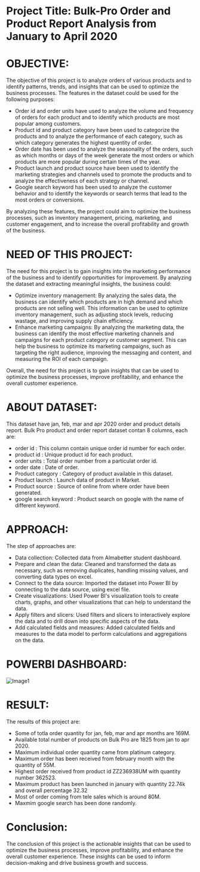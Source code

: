 # Project Title: Bulk-Pro Order and Product Report Analysis from January to April 2020


# OBJECTIVE:

The objective of this project is to analyze orders of various products and to identify patterns, trends, and insights that can be used to optimize the business processes. The features in the dataset could be used for the following purposes:

* Order id and order units have used to analyze the volume and frequency of orders for each product and to identify which products are most popular among customers.
* Product id and product category have been used to categorize the products and to analyze the performance of each category, such as which category generates the highest quentity of order.
* Order date has been used to analyze the seasonality of the orders, such as which months or days of the week generate the most orders or which products are more popular during certain times of the year.
* Product launch and product source have been used to identify the marketing strategies and channels used to promote the products and to analyze the effectiveness of each strategy or channel.
* Google search keyword has been used to analyze the customer behavior and to identify the keywords or search terms that lead to the most orders or conversions.

By analyzing these features, the project could aim to optimize the business processes, such as inventory management, pricing, marketing, and customer engagement, and to increase the overall profitability and growth of the business.

# NEED OF THIS PROJECT:

The need for this project is to gain insights into the marketing performance of the business and to identify opportunities for improvement. By analyzing the dataset and extracting meaningful insights, the business could:

* Optimize inventory management: By analyzing the sales data, the business can identify which products are in high demand and which products are not selling well. This information can be used to optimize inventory management, such as adjusting stock levels, reducing wastage, and improving supply chain efficiency.
* Enhance marketing campaigns: By analyzing the marketing data, the business can identify the most effective marketing channels and campaigns for each product category or customer segment. This can help the business to optimize its marketing campaigns, such as targeting the right audience, improving the messaging and content, and measuring the ROI of each campaign.


Overall, the need for this project is to gain insights that can be used to optimize the business processes, improve profitability, and enhance the overall customer experience.

# ABOUT DATASET:

This dataset have jan, feb, mar and apr 2020 order and product details report. Bulk Pro product and order report dataset contan 8 columns, each are:

* order id : This column contain unique order id number for each order.
* product id : Unique product id for each product.
* order units : Total order number from a particulat order id.
* order date : Date of order.
* Product category : Category of product available in this dataset.
* Product launch : Launch data of product in Market.
* Product source : Source of online from where order have been generated.
* google search keyword : Product search on google with the name of different keyword.

# APPROACH: 

The step of approaches are:
* Data collection: Collected data from Almabetter student dashboard.
* Prepare and clean the data: Cleaned and transformed the data as necessary, such as removing duplicates, handling missing values, and converting data types on excel.
* Connect to the data source: Imported the dataset into Power BI by connecting to the data source, using excel file.
* Create visualizations: Used Power BI's visualization tools to create charts, graphs, and other visualizations that can help to understand the data.
* Apply filters and slicers: Used filters and slicers to interactively explore the data and to drill down into specific aspects of the data.
* Add calculated fields and measures: Added calculated fields and measures to the data model to perform calculations and aggregations on the data.

# POWERBI DASHBOARD:

![Image1](https://github.com/SrvPioneer/Bulk-Pro-Order-and-Product-Report-Analysis-from-January-to-April-2020/assets/93809665/caa0478d-0175-4462-89b5-7627ac7c879b)

# RESULT:

The results of this project are:
* Some of totla order quantity for jan, feb, mar and apr months are 169M.
* Available total number of products on Bulk Pro are 1825 from jan to apr 2020.
* Maximum individual order quantity came from platinum category. 
* Maximum order has been received from february month with the quantity of 55M.
* Highest order received from product id ZZ236938UM with quantity number 362523.
* Maximum product has been launched in january with quantity 22.74k and overall percentage 32.32
* Most of order coming from tele sales which is around 80M.
* Maxmim google search has been done randomly.


# Conclusion:
The conclusion of this project is the actionable insights that can be used to optimize the business processes, improve profitability, and enhance the overall customer experience. These insights can be used to inform decision-making and drive business growth and success.

